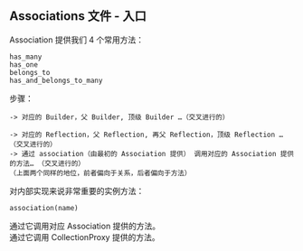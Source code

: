 ## Associations 文件 - 入口

Association 提供我们 4 个常用方法：

```
has_many
has_one
belongs_to
has_and_belongs_to_many
```

步骤：


```
-> 对应的 Builder，父 Builder, 顶级 Builder …（交叉进行的）
```

```
-> 对应的 Reflection，父 Reflection, 再父 Reflection，顶级 Reflection …（交叉进行的）
-> 通过 association（由最初的 Association 提供） 调用对应的 Association 提供的方法… （交叉进行的）
（上面两个同样的地位，前者偏向于关系，后者偏向于方法）
```

对内部实现来说非常重要的实例方法：

```
association(name)
```

通过它调用对应 Association 提供的方法。
<br>
通过它调用 CollectionProxy 提供的方法。

